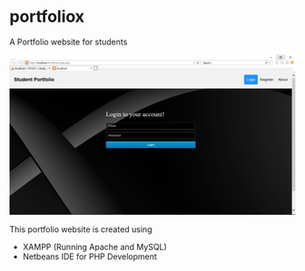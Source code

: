 # portfoliox
A Portfolio website for students

![alt text](https://github.com/Deoxyss/portfoliox/blob/master/portf.JPG)

This portfolio website is created using
- XAMPP (Running Apache and MySQL)
- Netbeans IDE for PHP Development

